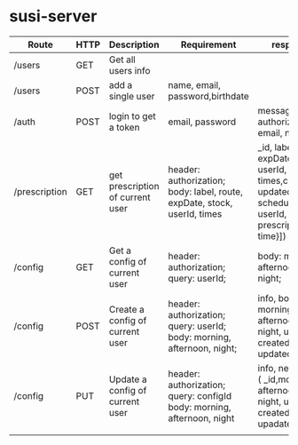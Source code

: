 # susi-server

| Route          | HTTP   | Description             |Requirement                       |response                                            |
|----------------|--------|-------------------------|----------------------------------|----------------------------------------------------|
| /users         | GET    | Get all users info      |                                  |                                                    |
| /users         | POST   | add a single user       | name, email, password,birthdate  |                                                    |
| /auth          | POST   | login to get a token    | email, password                  | message, authorization, email, name                |
| /prescription  | GET    | get prescription of current user | header: authorization; body: label, route, expDate,  stock, userId, times | _id, label, route, expDate, stock, userId, times,createdAt, updatedAt,  schedule ([{_id, userId, prescriptionId, time}]) |
| /config | GET | Get a config of current user | header: authorization; query: userId; | body: morning, afternoon, night;|
|/config | POST| Create a config of current user| header: authorization; query: userId; body: morning, afternoon, night;| info, body ( _id, morning, afternoon, night, userId, createdAt, updatedAt )  |
|/config| PUT | Update a config of current user| header: authorization; query: configId body: morning, afternoon, night| info, newConfig ( _id,morning, afternoon, night, userId, createdAt, upadatedAt ) |
|||||| 